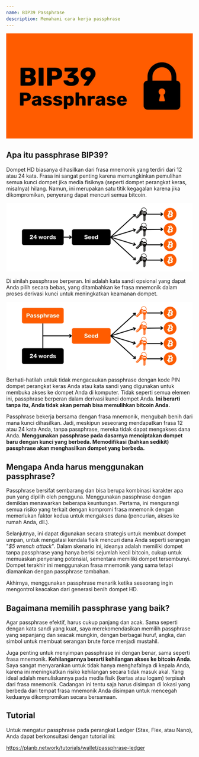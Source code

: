 ```yaml
---
name: BIP39 Passphrase
description: Memahami cara kerja passphrase
---
```

![cover](assets/cover.webp)

## Apa itu passphrase BIP39?

Dompet HD biasanya dihasilkan dari frasa mnemonik yang terdiri dari 12 atau 24 kata. Frasa ini sangat penting karena memungkinkan pemulihan semua kunci dompet jika media fisiknya (seperti dompet perangkat keras, misalnya) hilang. Namun, ini merupakan satu titik kegagalan karena jika dikompromikan, penyerang dapat mencuri semua bitcoin.

![PASSPHRASE BIP39](assets/notext/01.webp)

Di sinilah passphrase berperan. Ini adalah kata sandi opsional yang dapat Anda pilih secara bebas, yang ditambahkan ke frasa mnemonik dalam proses derivasi kunci untuk meningkatkan keamanan dompet.

![PASSPHRASE BIP39](assets/notext/02.webp)

Berhati-hatilah untuk tidak mengacaukan passphrase dengan kode PIN dompet perangkat keras Anda atau kata sandi yang digunakan untuk membuka akses ke dompet Anda di komputer. Tidak seperti semua elemen ini, passphrase berperan dalam derivasi kunci dompet Anda. **Ini berarti tanpa itu, Anda tidak akan pernah bisa memulihkan bitcoin Anda.**

Passphrase bekerja bersama dengan frasa mnemonik, mengubah benih dari mana kunci dihasilkan. Jadi, meskipun seseorang mendapatkan frasa 12 atau 24 kata Anda, tanpa passphrase, mereka tidak dapat mengakses dana Anda. **Menggunakan passphrase pada dasarnya menciptakan dompet baru dengan kunci yang berbeda. Memodifikasi (bahkan sedikit) passphrase akan menghasilkan dompet yang berbeda.**

## Mengapa Anda harus menggunakan passphrase?

Passphrase bersifat sembarang dan bisa berupa kombinasi karakter apa pun yang dipilih oleh pengguna. Menggunakan passphrase dengan demikian menawarkan beberapa keuntungan. Pertama, ini mengurangi semua risiko yang terkait dengan kompromi frasa mnemonik dengan memerlukan faktor kedua untuk mengakses dana (pencurian, akses ke rumah Anda, dll.).

Selanjutnya, ini dapat digunakan secara strategis untuk membuat dompet umpan, untuk mengatasi kendala fisik mencuri dana Anda seperti serangan "*$5 wrench attack*". Dalam skenario ini, ideanya adalah memiliki dompet tanpa passphrase yang hanya berisi sejumlah kecil bitcoin, cukup untuk memuaskan penyerang potensial, sementara memiliki dompet tersembunyi. Dompet terakhir ini menggunakan frasa mnemonik yang sama tetapi diamankan dengan passphrase tambahan.

Akhirnya, menggunakan passphrase menarik ketika seseorang ingin mengontrol keacakan dari generasi benih dompet HD.

## Bagaimana memilih passphrase yang baik?
Agar passphrase efektif, harus cukup panjang dan acak. Sama seperti dengan kata sandi yang kuat, saya merekomendasikan memilih passphrase yang sepanjang dan seacak mungkin, dengan berbagai huruf, angka, dan simbol untuk membuat serangan brute force menjadi mustahil.

Juga penting untuk menyimpan passphrase ini dengan benar, sama seperti frasa mnemonik. **Kehilangannya berarti kehilangan akses ke bitcoin Anda**. Saya sangat menyarankan untuk tidak hanya menghafalnya di kepala Anda, karena ini meningkatkan risiko kehilangan secara tidak masuk akal. Yang ideal adalah menuliskannya pada media fisik (kertas atau logam) terpisah dari frasa mnemonik. Cadangan ini tentu saja harus disimpan di lokasi yang berbeda dari tempat frasa mnemonik Anda disimpan untuk mencegah keduanya dikompromikan secara bersamaan.

## Tutorial

Untuk mengatur passphrase pada perangkat Ledger (Stax, Flex, atau Nano), Anda dapat berkonsultasi dengan tutorial ini:

https://planb.network/tutorials/wallet/passphrase-ledger
